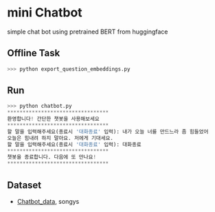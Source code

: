 # mini Chatbot
simple chat bot using pretrained BERT from huggingface


## Offline Task
```python
>>> python export_question_embeddings.py
```

## Run
```python
>>> python chatbot.py
*********************************
환영합니다! 간단한 챗봇을 사용해보세요
*********************************
할 말을 입력해주세요(종료시 '대화종료' 입력): 내가 오늘 너를 만드느라 좀 힘들었어 
오늘은 힘내려 하지 말아요. 저에게 기대세요.
할 말을 입력해주세요(종료시 '대화종료' 입력): 대화종료 
*********************************
챗봇을 종료합니다. 다음에 또 만나요!
*********************************
```

## Dataset
- [Chatbot_data](https://github.com/songys/Chatbot_data), songys
